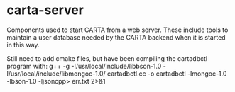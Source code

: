 # carta-server
Components used to start CARTA from a web server. These include tools to maintain a user database needed by the CARTA backend when it is started in this way.

Still need to add cmake files, but have been compiling the cartadbctl program with:
g++ -g -I/usr/local/include/libbson-1.0 -I/usr/local/include/libmongoc-1.0/ cartadbctl.cc -o cartadbctl -lmongoc-1.0 -lbson-1.0 -ljsoncpp> err.txt 2>&1 
